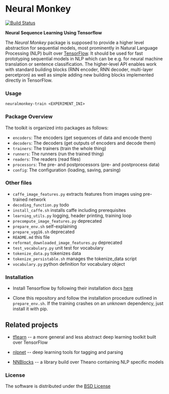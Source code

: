 # Neural Monkey

[![Build Status](https://travis-ci.org/ufal/neuralmonkey.svg?branch=master)](https://travis-ci.org/ufal/neuralmonkey)

__Neural Sequence Learning Using Tensorflow__

The _Neural Monkey_ package is supposed to provide a higher level abstraction
for sequential models, most prominently in Natural Language Processing (NLP)
built over [TensorFlow](http://tensorflow.org/). It should be used for fast
prototyping sequential models in NLP which can be e.g. for neural machine
translation or sentence classification. The higher-level API enables work with
standard building blocks (RNN encoder, RNN decoder, multi-layer percetpron) as
well as simple adding new building blocks implemented directly in TensorFlow.

### Usage

`neuralmonkey-train <EXPERIMENT_INI>`

### Package Overview

The toolkit is organized into packages as follows:

- `encoders`: The encoders (get sequences of data and encode them)
- `decoders`: The decoders (get outputs of encoders and decode them)
- `trainers`: The trainers (train the whole thing)
- `runners`: The runners (run the trained thing)
- `readers`: The readers (read files)
- `processors`: The pre- and postprocessors (pre- and postprocess data)
- `config`: The configuration (loading, saving, parsing)

### Other files

- `caffe_image_features.py` extracts features from images using pre-trained network
- `decoding_function.py` todo
- `install_caffe.sh` installs caffe including prerequisites
- `learning_utils.py` logging, header printing, training loop
- `precompute_image_features.py` deprecated
- `prepare_env.sh` self-explaining
- `prepare_vgg16.sh` deprecated
- `README.md` this file
- `reformat_downloaded_image_features.py` deprecated
- `test_vocabulary.py` unit test for vocabulary
- `tokenize_data.py` tokenizes data
- `tokenize_persistable.sh` manages the tokenize_data script
- `vocabulary.py` python definition for vocabulary object

### Installation

- Install Tensorflow by following their installation docs
  [here](https://www.tensorflow.org/versions/r0.9/get_started/os_setup.html#download-and-setup)

- Clone this repository and follow the installation procedure outlined in
`prepare_env.sh`. If the training crashes on an unknown dependency, just install
it with pip.

## Related projects

- [tflearn](https://github.com/tflearn/tflearn) -- a more general and less
abstract deep learning toolkit built over TensorFlow

- [nlpnet](https://github.com/erickrf/nlpnet) -- deep learning tools for
tagging and parsing

- [NNBlocks](https://github.com/brmson/NNBlocks) -- a library build over Theano
containing NLP specific models

### License

The software is distributed under the [BSD
License](https://opensource.org/licenses/BSD-3-Clause)

